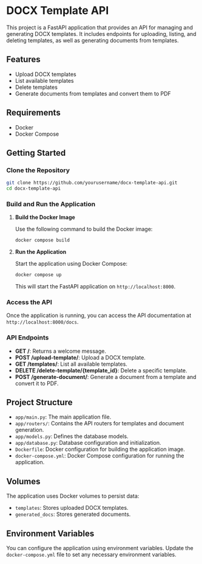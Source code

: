 # DOCX Template API

This project is a FastAPI application that provides an API for managing and generating DOCX templates. It includes endpoints for uploading, listing, and deleting templates, as well as generating documents from templates.

## Features

- Upload DOCX templates
- List available templates
- Delete templates
- Generate documents from templates and convert them to PDF

## Requirements

- Docker
- Docker Compose

## Getting Started

### Clone the Repository

```bash
git clone https://github.com/yourusername/docx-template-api.git
cd docx-template-api
```

### Build and Run the Application

1. **Build the Docker Image**

   Use the following command to build the Docker image:

   ```bash
   docker compose build
   ```

2. **Run the Application**

   Start the application using Docker Compose:

   ```bash
   docker compose up
   ```

   This will start the FastAPI application on `http://localhost:8000`.

### Access the API

Once the application is running, you can access the API documentation at `http://localhost:8000/docs`.

### API Endpoints

- **GET /**: Returns a welcome message.
- **POST /upload-template/**: Upload a DOCX template.
- **GET /templates/**: List all available templates.
- **DELETE /delete-template/{template_id}**: Delete a specific template.
- **POST /generate-document/**: Generate a document from a template and convert it to PDF.

## Project Structure

- `app/main.py`: The main application file.
- `app/routers/`: Contains the API routers for templates and document generation.
- `app/models.py`: Defines the database models.
- `app/database.py`: Database configuration and initialization.
- `Dockerfile`: Docker configuration for building the application image.
- `docker-compose.yml`: Docker Compose configuration for running the application.

## Volumes

The application uses Docker volumes to persist data:

- `templates`: Stores uploaded DOCX templates.
- `generated_docs`: Stores generated documents.

## Environment Variables

You can configure the application using environment variables. Update the `docker-compose.yml` file to set any necessary environment variables.
